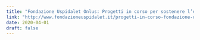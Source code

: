 ```yaml
---
title: "Fondazione Uspidalet Onlus: Progetti in corso per sostenere l’emergenza"
link: "http://www.fondazioneuspidalet.it/progetti-in-corso-fondazione-uspidalet"
date: 2020-04-01
draft: false
---
```

